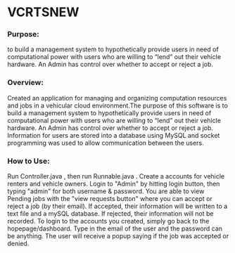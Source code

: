 # VCRTSNEW

### Purpose: 
to build a management system to hypothetically provide users in need of computational 
power with users who are willing to “lend” out their vehicle hardware. 
An Admin has control over whether to accept or reject a job.

### Overview:
Created an application for managing and organizing computation resources and
jobs in a vehicular cloud environment.The purpose of this software is to build a
management system to hypothetically provide users in need of computational power 
with users who are willing to “lend” out their vehicle hardware. An Admin has 
control over whether to accept or reject a job. Information for users are 
stored into a database using MySQL and socket programming was used to
allow communication between the users.

### How to Use: 
Run Controller.java , then run Runnable.java . 
Create a accounts for vehicle renters and vehicle owners.
Login to "Admin" by hitting login button, then typing "admin" for both username & password.
You are able to view Pending jobs with the "view requests button" where you can accept
or reject a job (by their email).
If accepted, their information will be written to a text file and a mySQL database.
If rejected, their information will not be recorded.
To login to the accounts you created, simply go back to the hopepage/dashboard.
Type in the email of the user and the password can be anything.
The user will receive a popup saying if the job was accepted or denied.


